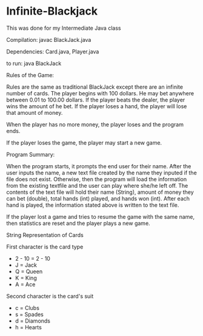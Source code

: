 # Infinite-Blackjack
This was done for my Intermediate Java class

Compilation: javac BlackJack.java

Dependencies: Card.java, Player.java

to run: java BlackJack

Rules of the Game:

Rules are the same as traditional BlackJack except there are an infinite number of cards.
The player begins with 100 dollars. He may bet anywhere between 0.01 to 100.00 dollars. If the player beats the dealer, the player wins the amount of he bet. If the player loses a hand, the player will lose that amount of money. 

When the player has no more money, the player loses and the program ends. 

If the player loses the game, the player may start a new game. 

Program Summary:

When the program starts, it prompts the end user for their name. After the user inputs the name, a new text file created by the name they inputed if the file does not exist. Otherwise, then the program will load the information from the existing textfile and the user can play where she/he left off.  The contents of the text file will hold their name (String), amount of money they can bet (double), total hands (int) played, and hands won (int). After each hand is played, the information stated above is written to the text file. 

If the player lost a game and tries to resume the game with the same name, then statistics are reset and the player plays a new game.

String Representation of Cards

First character is the card type
  - 2 - 10 = 2 - 10
  - J = Jack
  - Q = Queen
  - K = King
  - A = Ace
  
Second character is the card's suit
  - c = Clubs
  - s = Spades
  - d = Diamonds
  - h = Hearts
